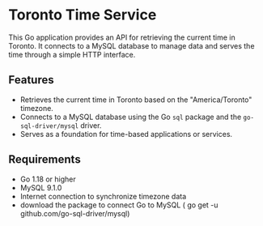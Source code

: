 # Toronto Time Service

This Go application provides an API for retrieving the current time in Toronto. It connects to a MySQL database to manage data and serves the time through a simple HTTP interface.

## Features

- Retrieves the current time in Toronto based on the "America/Toronto" timezone.
- Connects to a MySQL database using the Go `sql` package and the `go-sql-driver/mysql` driver.
- Serves as a foundation for time-based applications or services.

## Requirements

- Go 1.18 or higher
- MySQL 9.1.0
- Internet connection to synchronize timezone data
- download the package to connect Go to MySQL ( go get -u github.com/go-sql-driver/mysql)


 
 

